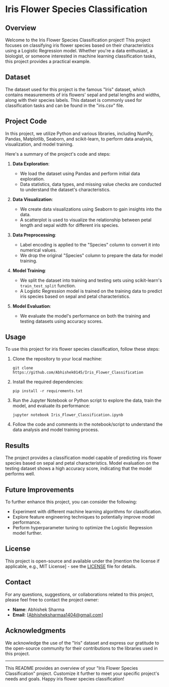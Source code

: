 # Iris Flower Species Classification

## Overview

Welcome to the Iris Flower Species Classification project! This project focuses on classifying iris flower species based on their characteristics using a Logistic Regression model. Whether you're a data enthusiast, a biologist, or someone interested in machine learning classification tasks, this project provides a practical example.

## Dataset

The dataset used for this project is the famous "Iris" dataset, which contains measurements of iris flowers' sepal and petal lengths and widths, along with their species labels. This dataset is commonly used for classification tasks and can be found in the "iris.csv" file.

## Project Code

In this project, we utilize Python and various libraries, including NumPy, Pandas, Matplotlib, Seaborn, and scikit-learn, to perform data analysis, visualization, and model training.

Here's a summary of the project's code and steps:

1. **Data Exploration**:
   - We load the dataset using Pandas and perform initial data exploration.
   - Data statistics, data types, and missing value checks are conducted to understand the dataset's characteristics.

2. **Data Visualization**:
   - We create data visualizations using Seaborn to gain insights into the data.
   - A scatterplot is used to visualize the relationship between petal length and sepal width for different iris species.

3. **Data Preprocessing**:
   - Label encoding is applied to the "Species" column to convert it into numerical values.
   - We drop the original "Species" column to prepare the data for model training.

4. **Model Training**:
   - We split the dataset into training and testing sets using scikit-learn's `train_test_split` function.
   - A Logistic Regression model is trained on the training data to predict iris species based on sepal and petal characteristics.

5. **Model Evaluation**:
   - We evaluate the model's performance on both the training and testing datasets using accuracy scores.

## Usage

To use this project for iris flower species classification, follow these steps:

1. Clone the repository to your local machine:

   ```
   git clone https://github.com/Abhishek0145/Iris_Flower_Classification
   ```

2. Install the required dependencies:

   ```
   pip install -r requirements.txt
   ```

3. Run the Jupyter Notebook or Python script to explore the data, train the model, and evaluate its performance:

   ```
   jupyter notebook Iris_Flower_Classification.ipynb
   ```

4. Follow the code and comments in the notebook/script to understand the data analysis and model training process.

## Results

The project provides a classification model capable of predicting iris flower species based on sepal and petal characteristics. Model evaluation on the testing dataset shows a high accuracy score, indicating that the model performs well.

## Future Improvements

To further enhance this project, you can consider the following:

- Experiment with different machine learning algorithms for classification.
- Explore feature engineering techniques to potentially improve model performance.
- Perform hyperparameter tuning to optimize the Logistic Regression model further.

## License

This project is open-source and available under the [mention the license if applicable, e.g., MIT License] - see the [LICENSE](LICENSE) file for details.

## Contact

For any questions, suggestions, or collaborations related to this project, please feel free to contact the project owner:

- **Name**: Abhishek Sharma
- **Email**: [Abhisheksharmaa1404@gmail.com]

## Acknowledgments

We acknowledge the use of the "Iris" dataset and express our gratitude to the open-source community for their contributions to the libraries used in this project.

---

This README provides an overview of your "Iris Flower Species Classification" project. Customize it further to meet your specific project's needs and goals. Happy iris flower species classification!
